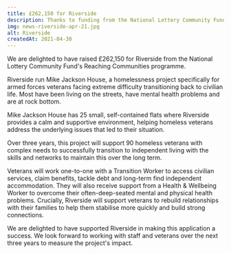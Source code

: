 ```yaml
---
title: £262,150 for Riverside
description: Thanks to funding from the National Lottery Community Fund's Reaching Communities programme, 90 homeless veterans will be supported to successfully transition to independent living.
img: news-riverside-apr-21.jpg
alt: Riverside
createdAt: 2021-04-30
---
```


We are delighted to have raised £262,150 for Riverside from the National Lottery Community Fund's Reaching Communities programme.

Riverside run Mike Jackson House, a homelessness project specifically for armed forces veterans facing extreme difficulty transitioning back to civilian life. Most have been living on the streets, have mental health problems and are at rock bottom.

Mike Jackson House has 25 small, self-contained flats where Riverside provides a calm and supportive environment, helping homeless veterans address the underlying issues that led to their situation.

Over three years, this project will support 90 homeless veterans with complex needs to successfully transition to independent living with the skills and networks to maintain this over the long term.

Veterans will work one-to-one with a Transition Worker to access civilian services, claim benefits, tackle debt and long-term find independent accommodation. They will also receive support from a Health & Wellbeing Worker to overcome their often-deep-seated mental and physical health problems. Crucially, Riverside will support veterans to rebuild relationships with their families to help them stabilise more quickly and build strong connections.

We are delighted to have supported Riverside in making this application a success. We look forward to working with staff and veterans over the next three years to measure the project's impact.
